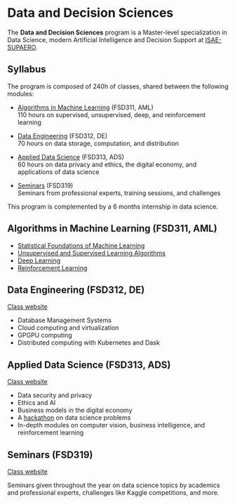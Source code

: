 # Data and Decision Sciences

The **Data and Decision Sciences** program is a Master-level specialization in Data Science, modern Artificial Intelligence and Decision Support at [ISAE-SUPAERO](https://www.isae-supaero.fr/en).

## Syllabus

The program is composed of 240h of classes, shared between the following modules:

- [Algorithms in Machine Learning](#fsd311) (FSD311, AML)<br>
  110 hours on supervised, unsupervised, deep, and reinforcement learning

- [Data Engineering](#fsd312) (FSD312, DE)<br>
  70 hours on data storage, computation, and distribution

- [Applied Data Science](#fsd313) (FSD313, ADS)<br>
  60 hours on data privacy and ethics, the digital economy, and applications of data science

- [Seminars](#fsd319) (FSD319)<br>
  Seminars from professional experts, training sessions, and challenges

This program is complemented by a 6 months internship in data science.

## <a id="fsd311"></a>Algorithms in Machine Learning (FSD311, AML)

- [Statistical Foundations of Machine Learning](https://supaerodatascience.github.io/stat-ml/) 
- [Unsupervised and Supervised Learning Algorithms](https://supaerodatascience.github.io/machine-learning/) 
- [Deep Learning](https://supaerodatascience.github.io/deep-learning/) 
- [Reinforcement Learning](https://supaerodatascience.github.io/reinforcement-learning/)

## <a id="fsd312"></a>Data Engineering (FSD312, DE)
[Class website](https://supaerodatascience.github.io/DE/)<br/>

- Database Management Systems
- Cloud computing and virtualization
- GPGPU computing
- Distributed computing with Kubernetes and Dask

## <a id="fsd313"></a>Applied Data Science (FSD313, ADS)
[Class website](https://supaerodatascience.github.io/ads.html)

- Data security and privacy
- Ethics and AI
- Business models in the digital economy
- A [hackathon](https://supaerodatascience.github.io/hackathon.html) on data science problems
- In-depth modules on computer vision, business intelligence, and reinforcement learning

## <a id="fsd319"></a>Seminars (FSD319)
[Class website](https://supaerodatascience.github.io/seminars.html)

Seminars given throughout the year on data science topics by academics and professional experts, challenges like Kaggle competitions, and more.
